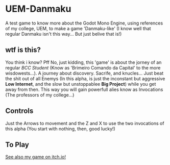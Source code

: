 # UEM-Danmaku
A test game to know more about the Godot Mono Engine, using references of my college, UEM,  to make a game 'Danmaku-like' (I know well that regular Danmaku isn't this way... But just belive that is!)

## wtf is this? 
You think i know? Pff 
No, just kidding, this 'game' is about the jorney of an regular _BCC Student_ (Know as 'Brimeiro Comando da Capital' to the more wisdowests...). A journey about discovery. Sacrife, and knucles... Just beat the shit out of all Enemys (In this alpha, is just the inconstant but aggressive **Low Internet**, and the slow but unstoppablee **Big Project**) while you get away from then. This way you will gain powerfull alies know as Invocations (The professors of my college...) 

## Controls 
Just the Arrows to movement and the Z and X to use the two invocations of this alpha (You start with nothing, then, good lucky!)

## To Play
[See also my game on itch.io!](https://formyfreedom.itch.io/danmaku-uem)
